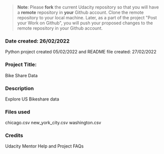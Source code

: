 >**Note**: Please **fork** the current Udacity repository so that you will have a **remote** repository in **your** Github account. Clone the remote repository to your local machine. Later, as a part of the project "Post your Work on Github", you will push your proposed changes to the remote repository in your Github account.

### Date created: 26/02/2022
Python project created 05/02/2022 and README file created: 27/02/2022

### Project Title:
Bike Share Data

### Description
Explore US Bikeshare data

### Files used
chicago.csv
new_york_city.csv
washington.csv

### Credits
Udacity Mentor Help and Project FAQs
